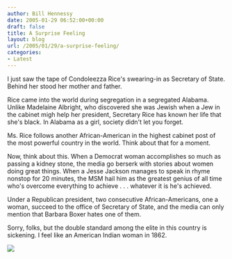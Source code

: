 ```yaml
---
author: Bill Hennessy
date: 2005-01-29 06:52:00+00:00
draft: false
title: A Surprise Feeling
layout: blog
url: /2005/01/29/a-surprise-feeling/
categories:
- Latest
---
```


I just saw the tape of Condoleezza Rice's swearing-in as Secretary of State. Behind her stood her mother and father. 




Rice came into the world during segregation in a segregated Alabama. Unlike Madelaine Albright, who discovered she was Jewish when a Jew in the cabinet migh help her president, Secretary Rice has known her life that she's black. In Alabama as a girl, society didn't let you forget.




Ms. Rice follows another African-American in the highest cabinet post of the most powerful country in the world. Think about that for a moment.




Now, think about this. When a Democrat woman accomplishes so much as passing a kidney stone, the media go berserk with stories about women doing great things. When a Jesse Jackson manages to speak in rhyme nonstop for 20 minutes, the MSM hail him as the greatest genius of all time who's overcome everything to achieve . . . whatever it is he's achieved.




Under a Republican president, two consecutive African-Americans, one a woman, succeed to the office of Secretary of State, and the media can only mention that Barbara Boxer hates one of them.




Sorry, folks, but the double standard among the elite in this country is sickening. I feel like an American Indian woman in 1862.







![](https://blog.billhennessy.com/aggbug.aspx?PostID=962)

